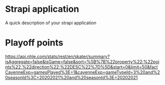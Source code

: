 # Strapi application

A quick description of your strapi application

# Playoff points
https://api.nhle.com/stats/rest/en/skater/summary?isAggregate=false&isGame=false&sort=%5B%7B%22property%22:%22points%22,%22direction%22:%22DESC%22%7D%5D&start=0&limit=50&factCayenneExp=gamesPlayed%3E=1&cayenneExp=gameTypeId=3%20and%20seasonId%3C=20202021%20and%20seasonId%3E=20202021